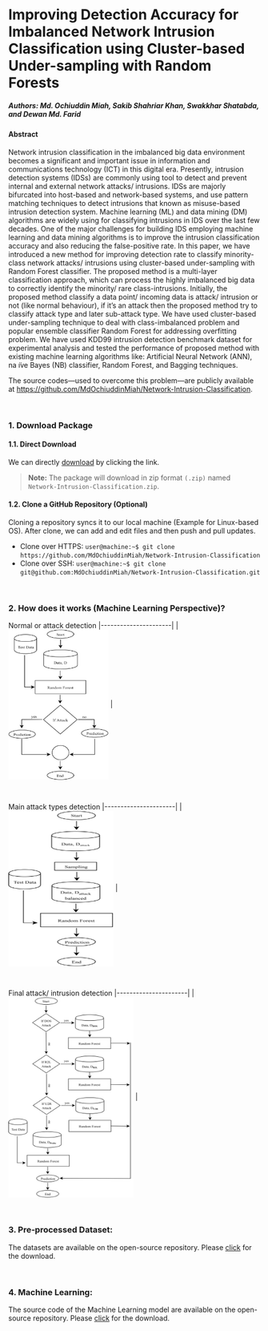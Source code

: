 # Improving Detection Accuracy for Imbalanced Network Intrusion Classification using Cluster-based Under-sampling with Random Forests
##### Authors: Md. Ochiuddin Miah, Sakib Shahriar Khan, Swakkhar Shatabda, and Dewan Md. Farid

#### Abstract
Network intrusion classification in the imbalanced big data environment becomes a significant and important issue in information and communications technology (ICT) in this digital era. Presently, intrusion detection systems (IDSs) are commonly using tool to detect and prevent internal and external network attacks/ intrusions. IDSs are majorly bifurcated into host-based and network-based systems, and use pattern matching techniques to detect intrusions that known as misuse-based intrusion detection system. Machine learning (ML) and data mining (DM) algorithms are widely using for classifying intrusions in IDS over the last few decades. One of the major challenges for building IDS employing machine learning and data mining algorithms is to improve the intrusion classification accuracy and also reducing the false-positive rate. In this paper, we have introduced a new method for improving detection rate to classify minority-class network attacks/ intrusions using cluster-based under-sampling with Random Forest classifier. The proposed method is a multi-layer classification approach, which can process the highly imbalanced big data to correctly identify the minority/ rare class-intrusions. Initially, the proposed method classify a data point/ incoming data is attack/ intrusion or not (like normal behaviour), if it’s an attack then the proposed method try to classify attack type and later sub-attack type. We have used cluster-based under-sampling technique to deal with class-imbalanced problem and popular ensemble classifier Random Forest for addressing overfitting problem. We have used KDD99 intrusion detection benchmark dataset for experimental analysis and tested the performance of proposed method with existing machine learning algorithms like: Artificial Neural Network (ANN), na ̈ıve Bayes (NB) classifier, Random Forest, and Bagging techniques.

The source codes—used to overcome this problem—are publicly available at https://github.com/MdOchiuddinMiah/Network-Intrusion-Classification.

&nbsp;

### 1. Download Package
#### 1.1. Direct Download
We can directly [download](https://minhaskamal.github.io/DownGit/#/home?url=https://github.com/MdOchiuddinMiah/Network-Intrusion-Classification) by clicking the link.

> **Note:** The package will download in zip format `(.zip)` named `Network-Intrusion-Classification.zip`.


#### 1.2. Clone a GitHub Repository (Optional)

Cloning a repository syncs it to our local machine (Example for Linux-based OS). After clone, we can add and edit files and then push and pull updates.
- Clone over HTTPS: `user@machine:~$ git clone https://github.com/MdOchiuddinMiah/Network-Intrusion-Classification`
- Clone over SSH: `user@machine:~$ git clone git@github.com:MdOchiuddinMiah/Network-Intrusion-Classification.git `

&nbsp;


### 2. How does it works (Machine Learning Perspective)?

Normal or attack detection
|----------------------|
|<img align="center" src="https://github.com/MdOchiuddinMiah/Network-Intrusion-Classification/blob/main/ids_block_1.png" width="200" height="300" /> |

&nbsp;

Main attack types detection
|----------------------|
|<img align="center" src="https://github.com/MdOchiuddinMiah/Network-Intrusion-Classification/blob/main/ids_block_2.png" width="210" height="310" /> |

&nbsp;

Final attack/ intrusion detection
|----------------------|
|<img align="center" src="https://github.com/MdOchiuddinMiah/Network-Intrusion-Classification/blob/main/ids_block_3.png" width="250" height="400" /> |

&nbsp;

### 3. Pre‑processed Dataset:

The datasets are available on the open-source repository. Please [click](https://drive.google.com/drive/folders/1GSW0KDK9r_XNaa49ZD8k7eS63z3Ebk-5) for the download.

&nbsp;

### 4. Machine Learning:
The source code of the Machine Learning model are available on the open-source repository. Please [click](https://github.com/MdOchiuddinMiah/Network-Intrusion-Classification/tree/main/Network-Intrusion-Classifier) for the download.
